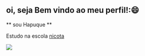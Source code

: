 ## oi, seja Bem vindo ao meu perfil!:😄

** sou Hapuque **

Estudo na escola [nicota](instagrram/escola.donanicota)



![](https://media1.tenor.com/m/d4sPgSJml54AAAAC/opihomm-funny.gif)





